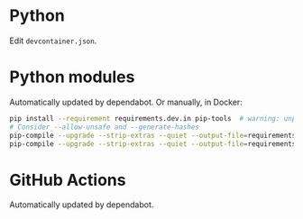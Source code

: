 # Python

Edit `devcontainer.json`.

# Python modules

Automatically updated by dependabot. Or manually, in Docker:

```bash
pip install --requirement requirements.dev.in pip-tools  # warning: unpinned dependency
# Consider --allow-unsafe and --generate-hashes
pip-compile --upgrade --strip-extras --quiet --output-file=requirements.txt requirements.in
pip-compile --upgrade --strip-extras --quiet --output-file=requirements.dev.txt requirements.dev.in
```

# GitHub Actions

Automatically updated by dependabot.

